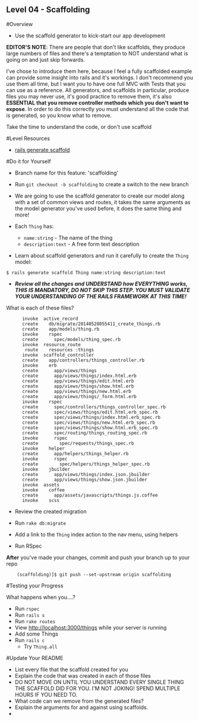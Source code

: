 Level 04 - Scaffolding
-----------

#Overview
* Use the scaffold generator to kick-start our app development

__EDITOR'S NOTE__: There are people that don't like scaffolds, they produce large numbers of files and there's a temptation to NOT understand what is going on and just skip forwards.

I've chose to introduce them here, because I feel a fully scaffolded example can provide some insight into rails and it's workings. I don't recommend you use them all time, but I want you to have one full MVC with Tests that you can use as a reference. All generators, and scaffolds in particular, produce files you may never use, it's good practice to remove them, it's also __ESSENTIAL that you remove controller methods which you don't want to expose__. In order to do this correctly you must understand all the code that is generated, so you know what to remove.

Take the time to understand the code, or don't use scaffold


#Level Resources

* [rails generate scaffold](http://guides.rubyonrails.org/command_line.html#rails-generate)

#Do it for Yourself

* Branch name for this feature: 'scaffolding'
* Run ```git checkout -b scaffolding``` to create a switch to the new branch


* We are going to use the scaffold generator to create our model along with a set of common views and routes, it takes the same arguments as the model generator you've used before, it does the same thing and more!

* Each ```Thing``` has:
	* ```name:string``` - The name of the thing
	* ```description:text``` - A free form text description

* Learn about scaffold generators and run it carefully to create the ```Thing``` model:

```
$ rails generate scaffold Thing name:string description:text 
```


* ___Review all the changes and UNDERSTAND how EVERYTHING works, 
THIS IS MANDATORY, DO NOT SKIP THIS STEP. YOU MUST VALIDATE YOUR UNDERSTANDING OF THE RAILS FRAMEWORK AT THIS TIME!___

What is each of these files?

```
      invoke  active_record
      create    db/migrate/20140528055411_create_things.rb
      create    app/models/thing.rb
      invoke    rspec
      create      spec/models/thing_spec.rb
      invoke  resource_route
       route    resources :things
      invoke  scaffold_controller
      create    app/controllers/things_controller.rb
      invoke    erb
      create      app/views/things
      create      app/views/things/index.html.erb
      create      app/views/things/edit.html.erb
      create      app/views/things/show.html.erb
      create      app/views/things/new.html.erb
      create      app/views/things/_form.html.erb
      invoke    rspec
      create      spec/controllers/things_controller_spec.rb
      create      spec/views/things/edit.html.erb_spec.rb
      create      spec/views/things/index.html.erb_spec.rb
      create      spec/views/things/new.html.erb_spec.rb
      create      spec/views/things/show.html.erb_spec.rb
      create      spec/routing/things_routing_spec.rb
      invoke      rspec
      create        spec/requests/things_spec.rb
      invoke    helper
      create      app/helpers/things_helper.rb
      invoke      rspec
      create        spec/helpers/things_helper_spec.rb
      invoke    jbuilder
      create      app/views/things/index.json.jbuilder
      create      app/views/things/show.json.jbuilder
      invoke  assets
      invoke    coffee
      create      app/assets/javascripts/things.js.coffee
      invoke    scss

```


* Review the created migration 

* Run ```rake db:migrate```

* Add a link to the ```Thing``` index action to the nav menu, using helpers

* Run RSpec

__After__ you've made your changes, commit and push your branch up to your repo

```
	(scaffolding)]$ git push --set-upstream origin scaffolding
```

#Testing your Progress

What happens when you....?

* Run ```rspec```
* Run ```rails s```
* Run ```rake routes```
* View [http://localhost:3000/things](http://localhost:3000/things) while your server is running
* Add some Things
* Run ```rails c``` 
	* Try ```Thing.all``` 	

#Update Your README

* List every file that the scaffold created for you 
* Explain the code that was created in each of those files
* DO NOT MOVE ON UNTIL YOU UNDERSTAND EVERY SINGLE THING THE SCAFFOLD DID FOR YOU.  I'M NOT JOKING!  SPEND MULTIPLE HOURS IF YOU NEED TO.  
* What code can we remove from the generated files?
* Explain the arguments for and against using scaffolds.
* 
